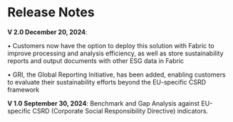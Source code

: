 # Release Notes 

**V 2.0 December 20, 2024**: 

• Customers now have the option to deploy this solution with Fabric to improve processing and analysis efficiency, as well as store sustainability reports and output documents with other ESG data in Fabric

• GRI, the Global Reporting Initiative, has been added, enabling customers to evaluate their sustainability efforts beyond the EU-specific CSRD framework

**V 1.0 September 30, 2024**: Benchmark and Gap Analysis against EU-specific CSRD (Corporate Social Responsibility Directive) indicators. 

